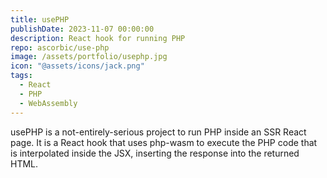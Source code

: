 ```yaml
---
title: usePHP
publishDate: 2023-11-07 00:00:00
description: React hook for running PHP
repo: ascorbic/use-php
image: /assets/portfolio/usephp.jpg
icon: "@assets/icons/jack.png"
tags:
  - React
  - PHP
  - WebAssembly
---
```


usePHP is a not-entirely-serious project to run PHP inside an SSR React page. It
is a React hook that uses php-wasm to execute the PHP code that is interpolated
inside the JSX, inserting the response into the returned HTML.
